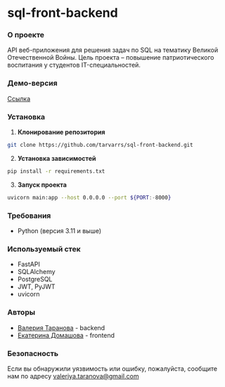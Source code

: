# sql-front-backend

### О проекте

API веб-приложения для решения задач по SQL на тематику Великой Отечественной Войны. Цель проекта – повышение патриотического воспитания у студентов IT-специальностей.

### Демо-версия

[Ссылка](https://python-project-83-ks98.onrender.com](https://sql-front-frontend-production.up.railway.app/))

### Установка

1. **Клонирование репозитория**
```bash
git clone https://github.com/tarvarrs/sql-front-backend.git
```

2. **Установка зависимостей**
```bash
pip install -r requirements.txt
```

3. **Запуск проекта**
```bash
uvicorn main:app --host 0.0.0.0 --port ${PORT:-8000}
```

### Требования

* Python (версия 3.11 и выше)

### Используемый стек

* FastAPI
* SQLAlchemy
* PostgreSQL
* JWT, PyJWT
* uvicorn

### Авторы

* [Валерия Таранова](https://github.com/tarvarrs) - backend
* [Екатерина Домашова](https://github.com/katteri) - frontend

### Безопасность

Если вы обнаружили уязвимость или ошибку, пожалуйста, сообщите нам по адресу valeriya.taranova@gmail.com
